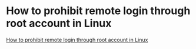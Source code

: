 # How to prohibit remote login through root account in Linux
[How to prohibit remote login through root account in Linux](https://aiwithcloud.com/2022/09/15/how_to_prohibit_remote_login_through_root_account_in_linux/)